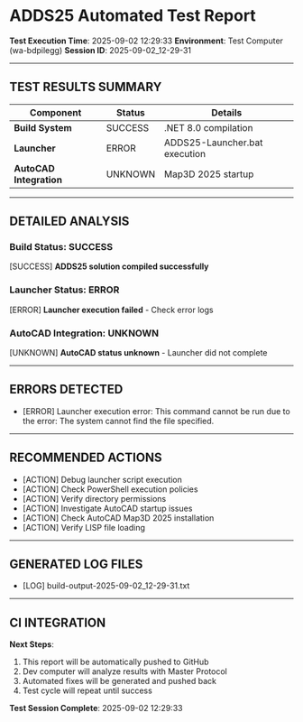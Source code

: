 ﻿# ADDS25 Automated Test Report

**Test Execution Time**: 2025-09-02 12:29:33
**Environment**: Test Computer (wa-bdpilegg)
**Session ID**: 2025-09-02_12-29-31

---

## TEST RESULTS SUMMARY

| Component | Status | Details |
|-----------|--------|---------|
| **Build System** | SUCCESS | .NET 8.0 compilation |
| **Launcher** | ERROR | ADDS25-Launcher.bat execution |
| **AutoCAD Integration** | UNKNOWN | Map3D 2025 startup |

---

## DETAILED ANALYSIS

### Build Status: SUCCESS
[SUCCESS] **ADDS25 solution compiled successfully**

### Launcher Status: ERROR
[ERROR] **Launcher execution failed** - Check error logs

### AutoCAD Integration: UNKNOWN
[UNKNOWN] **AutoCAD status unknown** - Launcher did not complete

---

## ERRORS DETECTED
- [ERROR] Launcher execution error: This command cannot be run due to the error: The system cannot find the file specified.

---

## RECOMMENDED ACTIONS
- [ACTION] Debug launcher script execution
- [ACTION] Check PowerShell execution policies
- [ACTION] Verify directory permissions
- [ACTION] Investigate AutoCAD startup issues
- [ACTION] Check AutoCAD Map3D 2025 installation
- [ACTION] Verify LISP file loading

---

## GENERATED LOG FILES
- [LOG] build-output-2025-09-02_12-29-31.txt

---

## CI INTEGRATION

**Next Steps**:
1. This report will be automatically pushed to GitHub
2. Dev computer will analyze results with Master Protocol
3. Automated fixes will be generated and pushed back
4. Test cycle will repeat until success

**Test Session Complete**: 2025-09-02 12:29:33
